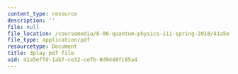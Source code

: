 ```yaml
---
content_type: resource
description: ''
file: null
file_location: /coursemedia/8-06-quantum-physics-iii-spring-2018/41a5effd1ab7ce32cefb8d9448fc85a4_3299996.pdf
file_type: application/pdf
resourcetype: Document
title: 3play pdf file
uid: 41a5effd-1ab7-ce32-cefb-8d9448fc85a4
---
```

